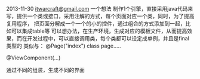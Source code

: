 
2013-11-30  itwarcraft@gmail.com 一个想法
制作1个引擎，直接采用java代码来写，提供一个类或接口，采用注解的方式，每个页面对应一个类，同时，为了提高复用程序，
把页面分解成一个一个的小的控件，通过组合的方式添加到一起，比如可以集成table等
可以想办法，在生产环境，生成对应的模板文件，从而提高效果，而在开发过程中，可以直接调用类，每个类都可以设定成单例，并且是final类型的
类似与：
@Page("index")
class page.....


@ViewComponent(...)


通过不同的组装，生成不同的界面

